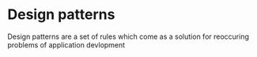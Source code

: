 # Design patterns 
Design patterns are a set of rules which come as a solution for reoccuring problems of application devlopment
